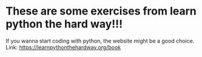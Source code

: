 # These are some exercises from learn python the hard way!!!
If you wanna start coding with python, the website might be a good choice.
Link:  https://learnpythonthehardway.org/book

